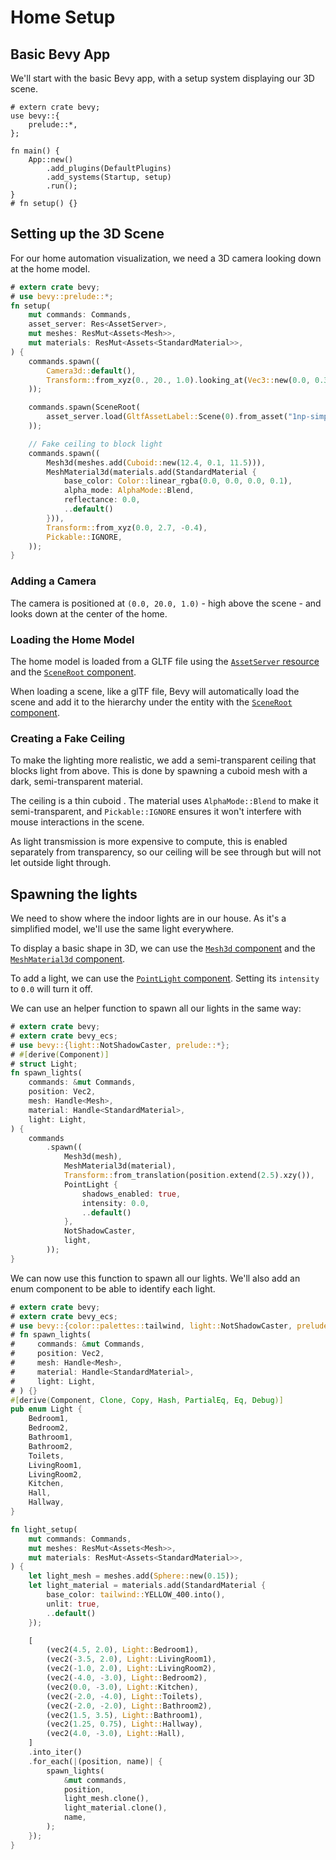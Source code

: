 # Home Setup

## Basic Bevy App

We'll start with the basic Bevy app, with a setup system displaying our 3D scene.

```rust,no_run
# extern crate bevy;
use bevy::{
    prelude::*,
};

fn main() {
    App::new()
        .add_plugins(DefaultPlugins)
        .add_systems(Startup, setup)
        .run();
}
# fn setup() {}
```

## Setting up the 3D Scene

For our home automation visualization, we need a 3D camera looking down at the home model.

```rust
# extern crate bevy;
# use bevy::prelude::*;
fn setup(
    mut commands: Commands,
    asset_server: Res<AssetServer>,
    mut meshes: ResMut<Assets<Mesh>>,
    mut materials: ResMut<Assets<StandardMaterial>>,
) {
    commands.spawn((
        Camera3d::default(),
        Transform::from_xyz(0., 20., 1.0).looking_at(Vec3::new(0.0, 0.3, 0.0), Vec3::Y),
    ));

    commands.spawn(SceneRoot(
        asset_server.load(GltfAssetLabel::Scene(0).from_asset("1np-simple.glb")),
    ));

    // Fake ceiling to block light
    commands.spawn((
        Mesh3d(meshes.add(Cuboid::new(12.4, 0.1, 11.5))),
        MeshMaterial3d(materials.add(StandardMaterial {
            base_color: Color::linear_rgba(0.0, 0.0, 0.0, 0.1),
            alpha_mode: AlphaMode::Blend,
            reflectance: 0.0,
            ..default()
        })),
        Transform::from_xyz(0.0, 2.7, -0.4),
        Pickable::IGNORE,
    ));
}
```

### Adding a Camera

The camera is positioned at `(0.0, 20.0, 1.0)` - high above the scene - and looks down at the center of the home.

### Loading the Home Model

The home model is loaded from a GLTF file using the [`AssetServer` resource](https://docs.rs/bevy/0.17.2/bevy/asset/struct.AssetServer.html) and the [`SceneRoot` component](https://docs.rs/bevy/0.17.2/bevy/scene/struct.SceneRoot.html).

When loading a scene, like a glTF file, Bevy will automatically load the scene and add it to the hierarchy under the entity with the [`SceneRoot` component](https://docs.rs/bevy/0.17.2/bevy/scene/struct.SceneRoot.html).

### Creating a Fake Ceiling

To make the lighting more realistic, we add a semi-transparent ceiling that blocks light from above. This is done by spawning a cuboid mesh with a dark, semi-transparent material.

The ceiling is a thin cuboid . The material uses `AlphaMode::Blend` to make it semi-transparent, and `Pickable::IGNORE` ensures it won't interfere with mouse interactions in the scene.

As light transmission is more expensive to compute, this is enabled separately from transparency, so our ceiling will be see through but will not let outside light through.

## Spawning the lights

We need to show where the indoor lights are in our house. As it's a simplified model, we'll use the same light everywhere.

To display a basic shape in 3D, we can use the [`Mesh3d` component](https://docs.rs/bevy/0.17.2/bevy/mesh/struct.Mesh3d.html) and the [`MeshMaterial3d` component](https://docs.rs/bevy/0.17.2/bevy/pbr/struct.MeshMaterial3d.html).

To add a light, we can use the [`PointLight` component](https://docs.rs/bevy/0.17.2/bevy/light/struct.PointLight.html). Setting its `intensity` to `0.0` will turn it off.

We can use an helper function to spawn all our lights in the same way:

```rust
# extern crate bevy;
# extern crate bevy_ecs;
# use bevy::{light::NotShadowCaster, prelude::*};
# #[derive(Component)]
# struct Light;
fn spawn_lights(
    commands: &mut Commands,
    position: Vec2,
    mesh: Handle<Mesh>,
    material: Handle<StandardMaterial>,
    light: Light,
) {
    commands
        .spawn((
            Mesh3d(mesh),
            MeshMaterial3d(material),
            Transform::from_translation(position.extend(2.5).xzy()),
            PointLight {
                shadows_enabled: true,
                intensity: 0.0,
                ..default()
            },
            NotShadowCaster,
            light,
        ));
}
```

We can now use this function to spawn all our lights. We'll also add an enum component to be able to identify each light.

```rust
# extern crate bevy;
# extern crate bevy_ecs;
# use bevy::{color::palettes::tailwind, light::NotShadowCaster, prelude::*};
# fn spawn_lights(
#     commands: &mut Commands,
#     position: Vec2,
#     mesh: Handle<Mesh>,
#     material: Handle<StandardMaterial>,
#     light: Light,
# ) {}
#[derive(Component, Clone, Copy, Hash, PartialEq, Eq, Debug)]
pub enum Light {
    Bedroom1,
    Bedroom2,
    Bathroom1,
    Bathroom2,
    Toilets,
    LivingRoom1,
    LivingRoom2,
    Kitchen,
    Hall,
    Hallway,
}

fn light_setup(
    mut commands: Commands,
    mut meshes: ResMut<Assets<Mesh>>,
    mut materials: ResMut<Assets<StandardMaterial>>,
) {
    let light_mesh = meshes.add(Sphere::new(0.15));
    let light_material = materials.add(StandardMaterial {
        base_color: tailwind::YELLOW_400.into(),
        unlit: true,
        ..default()
    });

    [
        (vec2(4.5, 2.0), Light::Bedroom1),
        (vec2(-3.5, 2.0), Light::LivingRoom1),
        (vec2(-1.0, 2.0), Light::LivingRoom2),
        (vec2(-4.0, -3.0), Light::Bedroom2),
        (vec2(0.0, -3.0), Light::Kitchen),
        (vec2(-2.0, -4.0), Light::Toilets),
        (vec2(-2.0, -2.0), Light::Bathroom2),
        (vec2(1.5, 3.5), Light::Bathroom1),
        (vec2(1.25, 0.75), Light::Hallway),
        (vec2(4.0, -3.0), Light::Hall),
    ]
    .into_iter()
    .for_each(|(position, name)| {
        spawn_lights(
            &mut commands,
            position,
            light_mesh.clone(),
            light_material.clone(),
            name,
        );
    });
}
```
